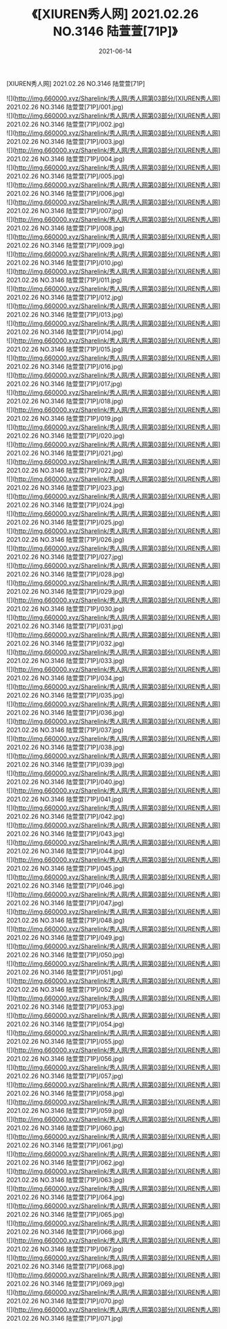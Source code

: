 ﻿---
layout: post
title:  《[XIUREN秀人网] 2021.02.26 NO.3146 陆萱萱[71P]》
date:   2021-06-14
img: http://img.660000.xyz/Sharelink/秀人网/秀人网第03部分/[XIUREN秀人网] 2021.02.26 NO.3146 陆萱萱[71P]/000.jpg
categories: [美女, 清纯, 唯美]
---

[XIUREN秀人网] 2021.02.26 NO.3146 陆萱萱[71P]

  ![](http://img.660000.xyz/Sharelink/秀人网/秀人网第03部分/[XIUREN秀人网] 2021.02.26 NO.3146 陆萱萱[71P]/001.jpg) <br> ![](http://img.660000.xyz/Sharelink/秀人网/秀人网第03部分/[XIUREN秀人网] 2021.02.26 NO.3146 陆萱萱[71P]/002.jpg) <br> ![](http://img.660000.xyz/Sharelink/秀人网/秀人网第03部分/[XIUREN秀人网] 2021.02.26 NO.3146 陆萱萱[71P]/003.jpg) <br> ![](http://img.660000.xyz/Sharelink/秀人网/秀人网第03部分/[XIUREN秀人网] 2021.02.26 NO.3146 陆萱萱[71P]/004.jpg) <br> ![](http://img.660000.xyz/Sharelink/秀人网/秀人网第03部分/[XIUREN秀人网] 2021.02.26 NO.3146 陆萱萱[71P]/005.jpg) <br> ![](http://img.660000.xyz/Sharelink/秀人网/秀人网第03部分/[XIUREN秀人网] 2021.02.26 NO.3146 陆萱萱[71P]/006.jpg) <br> ![](http://img.660000.xyz/Sharelink/秀人网/秀人网第03部分/[XIUREN秀人网] 2021.02.26 NO.3146 陆萱萱[71P]/007.jpg) <br> ![](http://img.660000.xyz/Sharelink/秀人网/秀人网第03部分/[XIUREN秀人网] 2021.02.26 NO.3146 陆萱萱[71P]/008.jpg) <br> ![](http://img.660000.xyz/Sharelink/秀人网/秀人网第03部分/[XIUREN秀人网] 2021.02.26 NO.3146 陆萱萱[71P]/009.jpg) <br> ![](http://img.660000.xyz/Sharelink/秀人网/秀人网第03部分/[XIUREN秀人网] 2021.02.26 NO.3146 陆萱萱[71P]/010.jpg) <br> ![](http://img.660000.xyz/Sharelink/秀人网/秀人网第03部分/[XIUREN秀人网] 2021.02.26 NO.3146 陆萱萱[71P]/011.jpg) <br> ![](http://img.660000.xyz/Sharelink/秀人网/秀人网第03部分/[XIUREN秀人网] 2021.02.26 NO.3146 陆萱萱[71P]/012.jpg) <br> ![](http://img.660000.xyz/Sharelink/秀人网/秀人网第03部分/[XIUREN秀人网] 2021.02.26 NO.3146 陆萱萱[71P]/013.jpg) <br> ![](http://img.660000.xyz/Sharelink/秀人网/秀人网第03部分/[XIUREN秀人网] 2021.02.26 NO.3146 陆萱萱[71P]/014.jpg) <br> ![](http://img.660000.xyz/Sharelink/秀人网/秀人网第03部分/[XIUREN秀人网] 2021.02.26 NO.3146 陆萱萱[71P]/015.jpg) <br> ![](http://img.660000.xyz/Sharelink/秀人网/秀人网第03部分/[XIUREN秀人网] 2021.02.26 NO.3146 陆萱萱[71P]/016.jpg) <br> ![](http://img.660000.xyz/Sharelink/秀人网/秀人网第03部分/[XIUREN秀人网] 2021.02.26 NO.3146 陆萱萱[71P]/017.jpg) <br> ![](http://img.660000.xyz/Sharelink/秀人网/秀人网第03部分/[XIUREN秀人网] 2021.02.26 NO.3146 陆萱萱[71P]/018.jpg) <br> ![](http://img.660000.xyz/Sharelink/秀人网/秀人网第03部分/[XIUREN秀人网] 2021.02.26 NO.3146 陆萱萱[71P]/019.jpg) <br> ![](http://img.660000.xyz/Sharelink/秀人网/秀人网第03部分/[XIUREN秀人网] 2021.02.26 NO.3146 陆萱萱[71P]/020.jpg) <br> ![](http://img.660000.xyz/Sharelink/秀人网/秀人网第03部分/[XIUREN秀人网] 2021.02.26 NO.3146 陆萱萱[71P]/021.jpg) <br> ![](http://img.660000.xyz/Sharelink/秀人网/秀人网第03部分/[XIUREN秀人网] 2021.02.26 NO.3146 陆萱萱[71P]/022.jpg) <br> ![](http://img.660000.xyz/Sharelink/秀人网/秀人网第03部分/[XIUREN秀人网] 2021.02.26 NO.3146 陆萱萱[71P]/023.jpg) <br> ![](http://img.660000.xyz/Sharelink/秀人网/秀人网第03部分/[XIUREN秀人网] 2021.02.26 NO.3146 陆萱萱[71P]/024.jpg) <br> ![](http://img.660000.xyz/Sharelink/秀人网/秀人网第03部分/[XIUREN秀人网] 2021.02.26 NO.3146 陆萱萱[71P]/025.jpg) <br> ![](http://img.660000.xyz/Sharelink/秀人网/秀人网第03部分/[XIUREN秀人网] 2021.02.26 NO.3146 陆萱萱[71P]/026.jpg) <br> ![](http://img.660000.xyz/Sharelink/秀人网/秀人网第03部分/[XIUREN秀人网] 2021.02.26 NO.3146 陆萱萱[71P]/027.jpg) <br> ![](http://img.660000.xyz/Sharelink/秀人网/秀人网第03部分/[XIUREN秀人网] 2021.02.26 NO.3146 陆萱萱[71P]/028.jpg) <br> ![](http://img.660000.xyz/Sharelink/秀人网/秀人网第03部分/[XIUREN秀人网] 2021.02.26 NO.3146 陆萱萱[71P]/029.jpg) <br> ![](http://img.660000.xyz/Sharelink/秀人网/秀人网第03部分/[XIUREN秀人网] 2021.02.26 NO.3146 陆萱萱[71P]/030.jpg) <br> ![](http://img.660000.xyz/Sharelink/秀人网/秀人网第03部分/[XIUREN秀人网] 2021.02.26 NO.3146 陆萱萱[71P]/031.jpg) <br> ![](http://img.660000.xyz/Sharelink/秀人网/秀人网第03部分/[XIUREN秀人网] 2021.02.26 NO.3146 陆萱萱[71P]/032.jpg) <br> ![](http://img.660000.xyz/Sharelink/秀人网/秀人网第03部分/[XIUREN秀人网] 2021.02.26 NO.3146 陆萱萱[71P]/033.jpg) <br> ![](http://img.660000.xyz/Sharelink/秀人网/秀人网第03部分/[XIUREN秀人网] 2021.02.26 NO.3146 陆萱萱[71P]/034.jpg) <br> ![](http://img.660000.xyz/Sharelink/秀人网/秀人网第03部分/[XIUREN秀人网] 2021.02.26 NO.3146 陆萱萱[71P]/035.jpg) <br> ![](http://img.660000.xyz/Sharelink/秀人网/秀人网第03部分/[XIUREN秀人网] 2021.02.26 NO.3146 陆萱萱[71P]/036.jpg) <br> ![](http://img.660000.xyz/Sharelink/秀人网/秀人网第03部分/[XIUREN秀人网] 2021.02.26 NO.3146 陆萱萱[71P]/037.jpg) <br> ![](http://img.660000.xyz/Sharelink/秀人网/秀人网第03部分/[XIUREN秀人网] 2021.02.26 NO.3146 陆萱萱[71P]/038.jpg) <br> ![](http://img.660000.xyz/Sharelink/秀人网/秀人网第03部分/[XIUREN秀人网] 2021.02.26 NO.3146 陆萱萱[71P]/039.jpg) <br> ![](http://img.660000.xyz/Sharelink/秀人网/秀人网第03部分/[XIUREN秀人网] 2021.02.26 NO.3146 陆萱萱[71P]/040.jpg) <br> ![](http://img.660000.xyz/Sharelink/秀人网/秀人网第03部分/[XIUREN秀人网] 2021.02.26 NO.3146 陆萱萱[71P]/041.jpg) <br> ![](http://img.660000.xyz/Sharelink/秀人网/秀人网第03部分/[XIUREN秀人网] 2021.02.26 NO.3146 陆萱萱[71P]/042.jpg) <br> ![](http://img.660000.xyz/Sharelink/秀人网/秀人网第03部分/[XIUREN秀人网] 2021.02.26 NO.3146 陆萱萱[71P]/043.jpg) <br> ![](http://img.660000.xyz/Sharelink/秀人网/秀人网第03部分/[XIUREN秀人网] 2021.02.26 NO.3146 陆萱萱[71P]/044.jpg) <br> ![](http://img.660000.xyz/Sharelink/秀人网/秀人网第03部分/[XIUREN秀人网] 2021.02.26 NO.3146 陆萱萱[71P]/045.jpg) <br> ![](http://img.660000.xyz/Sharelink/秀人网/秀人网第03部分/[XIUREN秀人网] 2021.02.26 NO.3146 陆萱萱[71P]/046.jpg) <br> ![](http://img.660000.xyz/Sharelink/秀人网/秀人网第03部分/[XIUREN秀人网] 2021.02.26 NO.3146 陆萱萱[71P]/047.jpg) <br> ![](http://img.660000.xyz/Sharelink/秀人网/秀人网第03部分/[XIUREN秀人网] 2021.02.26 NO.3146 陆萱萱[71P]/048.jpg) <br> ![](http://img.660000.xyz/Sharelink/秀人网/秀人网第03部分/[XIUREN秀人网] 2021.02.26 NO.3146 陆萱萱[71P]/049.jpg) <br> ![](http://img.660000.xyz/Sharelink/秀人网/秀人网第03部分/[XIUREN秀人网] 2021.02.26 NO.3146 陆萱萱[71P]/050.jpg) <br> ![](http://img.660000.xyz/Sharelink/秀人网/秀人网第03部分/[XIUREN秀人网] 2021.02.26 NO.3146 陆萱萱[71P]/051.jpg) <br> ![](http://img.660000.xyz/Sharelink/秀人网/秀人网第03部分/[XIUREN秀人网] 2021.02.26 NO.3146 陆萱萱[71P]/052.jpg) <br> ![](http://img.660000.xyz/Sharelink/秀人网/秀人网第03部分/[XIUREN秀人网] 2021.02.26 NO.3146 陆萱萱[71P]/053.jpg) <br> ![](http://img.660000.xyz/Sharelink/秀人网/秀人网第03部分/[XIUREN秀人网] 2021.02.26 NO.3146 陆萱萱[71P]/054.jpg) <br> ![](http://img.660000.xyz/Sharelink/秀人网/秀人网第03部分/[XIUREN秀人网] 2021.02.26 NO.3146 陆萱萱[71P]/055.jpg) <br> ![](http://img.660000.xyz/Sharelink/秀人网/秀人网第03部分/[XIUREN秀人网] 2021.02.26 NO.3146 陆萱萱[71P]/056.jpg) <br> ![](http://img.660000.xyz/Sharelink/秀人网/秀人网第03部分/[XIUREN秀人网] 2021.02.26 NO.3146 陆萱萱[71P]/057.jpg) <br> ![](http://img.660000.xyz/Sharelink/秀人网/秀人网第03部分/[XIUREN秀人网] 2021.02.26 NO.3146 陆萱萱[71P]/058.jpg) <br> ![](http://img.660000.xyz/Sharelink/秀人网/秀人网第03部分/[XIUREN秀人网] 2021.02.26 NO.3146 陆萱萱[71P]/059.jpg) <br> ![](http://img.660000.xyz/Sharelink/秀人网/秀人网第03部分/[XIUREN秀人网] 2021.02.26 NO.3146 陆萱萱[71P]/060.jpg) <br> ![](http://img.660000.xyz/Sharelink/秀人网/秀人网第03部分/[XIUREN秀人网] 2021.02.26 NO.3146 陆萱萱[71P]/061.jpg) <br> ![](http://img.660000.xyz/Sharelink/秀人网/秀人网第03部分/[XIUREN秀人网] 2021.02.26 NO.3146 陆萱萱[71P]/062.jpg) <br> ![](http://img.660000.xyz/Sharelink/秀人网/秀人网第03部分/[XIUREN秀人网] 2021.02.26 NO.3146 陆萱萱[71P]/063.jpg) <br> ![](http://img.660000.xyz/Sharelink/秀人网/秀人网第03部分/[XIUREN秀人网] 2021.02.26 NO.3146 陆萱萱[71P]/064.jpg) <br> ![](http://img.660000.xyz/Sharelink/秀人网/秀人网第03部分/[XIUREN秀人网] 2021.02.26 NO.3146 陆萱萱[71P]/065.jpg) <br> ![](http://img.660000.xyz/Sharelink/秀人网/秀人网第03部分/[XIUREN秀人网] 2021.02.26 NO.3146 陆萱萱[71P]/066.jpg) <br> ![](http://img.660000.xyz/Sharelink/秀人网/秀人网第03部分/[XIUREN秀人网] 2021.02.26 NO.3146 陆萱萱[71P]/067.jpg) <br> ![](http://img.660000.xyz/Sharelink/秀人网/秀人网第03部分/[XIUREN秀人网] 2021.02.26 NO.3146 陆萱萱[71P]/068.jpg) <br> ![](http://img.660000.xyz/Sharelink/秀人网/秀人网第03部分/[XIUREN秀人网] 2021.02.26 NO.3146 陆萱萱[71P]/069.jpg) <br> ![](http://img.660000.xyz/Sharelink/秀人网/秀人网第03部分/[XIUREN秀人网] 2021.02.26 NO.3146 陆萱萱[71P]/070.jpg) <br> ![](http://img.660000.xyz/Sharelink/秀人网/秀人网第03部分/[XIUREN秀人网] 2021.02.26 NO.3146 陆萱萱[71P]/071.jpg) <br>